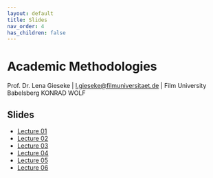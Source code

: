 ```yaml
---
layout: default
title: Slides
nav_order: 4
has_children: false
---
```


# Academic Methodologies

Prof. Dr. Lena Gieseke \| l.gieseke@filmuniversitaet.de \| Film University Babelsberg KONRAD WOLF


## Slides

* [Lecture 01](am_ss23_01_slides.html)
* [Lecture 02](am_ss23_02_slides.html)
* [Lecture 03](am_ss23_03_slides.html)
* [Lecture 04](am_ss23_04_slides.html)
* [Lecture 05](am_ss23_05_slides.html)
* [Lecture 06](am_ss23_06_slides.html)

<!-- 
* [Lecture 06](am_ss23_06_slides.html)
* [Lecture 07](am_ss23_07_slides.html)
* [Lecture 08](am_ss23_08_slides.html) 
* 
* -->
